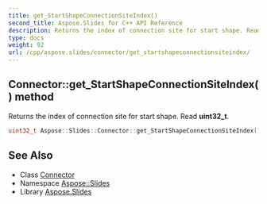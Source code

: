 ```yaml
---
title: get_StartShapeConnectionSiteIndex()
second_title: Aspose.Slides for C++ API Reference
description: Returns the index of connection site for start shape. Read uint32_t.
type: docs
weight: 92
url: /cpp/aspose.slides/connector/get_startshapeconnectionsiteindex/
---
```

## Connector::get_StartShapeConnectionSiteIndex() method


Returns the index of connection site for start shape. Read **uint32_t**.

```cpp
uint32_t Aspose::Slides::Connector::get_StartShapeConnectionSiteIndex() override
```


## See Also

* Class [Connector](./)
* Namespace [Aspose::Slides](../)
* Library [Aspose.Slides](../../)